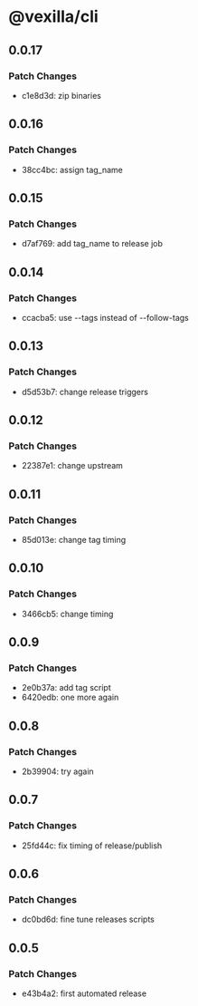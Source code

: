 # @vexilla/cli

## 0.0.17

### Patch Changes

- c1e8d3d: zip binaries

## 0.0.16

### Patch Changes

- 38cc4bc: assign tag_name

## 0.0.15

### Patch Changes

- d7af769: add tag_name to release job

## 0.0.14

### Patch Changes

- ccacba5: use --tags instead of --follow-tags

## 0.0.13

### Patch Changes

- d5d53b7: change release triggers

## 0.0.12

### Patch Changes

- 22387e1: change upstream

## 0.0.11

### Patch Changes

- 85d013e: change tag timing

## 0.0.10

### Patch Changes

- 3466cb5: change timing

## 0.0.9

### Patch Changes

- 2e0b37a: add tag script
- 6420edb: one more again

## 0.0.8

### Patch Changes

- 2b39904: try again

## 0.0.7

### Patch Changes

- 25fd44c: fix timing of release/publish

## 0.0.6

### Patch Changes

- dc0bd6d: fine tune releases scripts

## 0.0.5

### Patch Changes

- e43b4a2: first automated release
